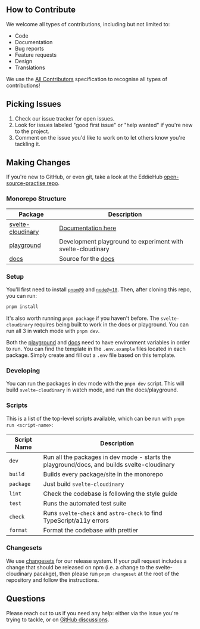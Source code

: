 ## How to Contribute

We welcome all types of contributions, including but not limited to:

- Code
- Documentation
- Bug reports
- Feature requests
- Design
- Translations

We use the [All Contributors](https://allcontributors.org/) specification to recognise all types of contributions!

## Picking Issues

1. Check our issue tracker for open issues.
2. Look for issues labeled "good first issue" or "help wanted" if you're new to the project.
3. Comment on the issue you'd like to work on to let others know you're tackling it.

## Making Changes

If you're new to GitHub, or even git, take a look at the EddieHub [open-source-practise repo](https://github.com/EddieHubCommunity/open-source-practice).

### Monorepo Structure

| Package                                         | Description                                                 |
| ----------------------------------------------- | ----------------------------------------------------------- |
| [svelte-cloudinary](packages/svelte-cloudinary) | [Documentation here](https://svelte.cloudinary.dev)         |
| [playground](packages/playground)               | Development playground to experiment with svelte-cloudinary |
| [docs](packages/docs)                           | Source for the [docs](https://svelte.cloudinary.dev)        |

### Setup

You'll first need to install [`pnpm@9`](https://pnpm.io/) and [`node@>18`](https://nodejs.org). Then, after cloning this repo, you can run:

```bash
pnpm install
```

It's also worth running `pnpm package` if you haven't before. The `svelte-cloudinary` requires being built to work in the docs or playground. You can run all 3 in watch mode with `pnpm dev`.

Both the [playground](packages/playground) and [docs](packages/docs) need to have environment variables in order to run. You can find the template in the `.env.example` files located in each package. Simply create and fill out a `.env` file based on this template.

### Developing

You can run the packages in dev mode with the `pnpm dev` script. This will build `svelte-cloudinary` in watch mode, and run the docs/playground.

### Scripts

This is a list of the top-level scripts available, which can be run with `pnpm run <script-name>`:

| Script Name | Description                                                                                 |
| ----------- | ------------------------------------------------------------------------------------------- |
| `dev`       | Run all the packages in dev mode - starts the playground/docs, and builds svelte-cloudinary |
| `build`     | Builds every package/site in the monorepo                                                   |
| `package`   | Just build `svelte-cloudinary`                                                              |
| `lint`      | Check the codebase is following the style guide                                             |
| `test`      | Runs the automated test suite                                                               |
| `check`     | Runs `svelte-check` and `astro-check` to find TypeScript/a11y errors                        |
| `format`    | Format the codebase with prettier                                                           |

### Changesets

We use [changesets](https://github.com/changesets/changesets) for our release system. If your pull request includes a change that should be released on npm (i.e. a change to the svelte-cloudinary pacakge), then please run `pnpm changeset` at the root of the repository and follow the instructions.

## Questions

Please reach out to us if you need any help: either via the issue you're trying to tackle, or on [GitHub discussions](https://github.com/cloudinary-community/svelte-cloudinary/discussions).
